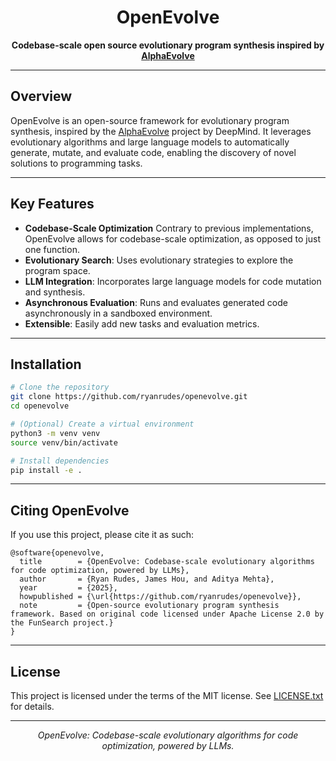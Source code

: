 <!--
<p align="center">
  <img src="https://raw.githubusercontent.com/ryanrudes/openevolve/main/docs/logo.png" alt="OpenEvolve Logo" width="200"/>
</p>
-->

<h1 align="center">OpenEvolve</h1>

<p align="center">
  <b>Codebase-scale open source evolutionary program synthesis inspired by <a href="https://deepmind.google/discover/blog/alphaevolve-a-gemini-powered-coding-agent-for-designing-advanced-algorithms/">AlphaEvolve</a></b>
</p>

---

## Overview

OpenEvolve is an open-source framework for evolutionary program synthesis, inspired by the <a href="https://deepmind.google/discover/blog/alphaevolve-a-gemini-powered-coding-agent-for-designing-advanced-algorithms/">AlphaEvolve</a> project by DeepMind. It leverages evolutionary algorithms and large language models to automatically generate, mutate, and evaluate code, enabling the discovery of novel solutions to programming tasks.

<!--
<p align="center">
  <img src="" alt="OpenEvolve Architecture" width="600"/>
</p>
-->

---

## Key Features

- **Codebase-Scale Optimization** Contrary to previous implementations, OpenEvolve allows for codebase-scale optimization, as opposed to just one function.
- **Evolutionary Search**: Uses evolutionary strategies to explore the program space.
- **LLM Integration**: Incorporates large language models for code mutation and synthesis.
- **Asynchronous Evaluation**: Runs and evaluates generated code asynchronously in a sandboxed environment.
- **Extensible**: Easily add new tasks and evaluation metrics.

---

## Installation

```bash
# Clone the repository
git clone https://github.com/ryanrudes/openevolve.git
cd openevolve

# (Optional) Create a virtual environment
python3 -m venv venv
source venv/bin/activate

# Install dependencies
pip install -e .
```

---

## Citing OpenEvolve

If you use this project, please cite it as such:

```
@software{openevolve,
  title        = {OpenEvolve: Codebase-scale evolutionary algorithms for code optimization, powered by LLMs},
  author       = {Ryan Rudes, James Hou, and Aditya Mehta},
  year         = {2025},
  howpublished = {\url{https://github.com/ryanrudes/openevolve}},
  note         = {Open-source evolutionary program synthesis framework. Based on original code licensed under Apache License 2.0 by the FunSearch project.}
}
```

---

## License

This project is licensed under the terms of the MIT license. See [LICENSE.txt](LICENSE.txt) for details.

---

<p align="center">
  <i>OpenEvolve: Codebase-scale evolutionary algorithms for code optimization, powered by LLMs.</i>
</p>